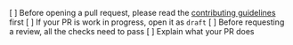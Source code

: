 [ ] Before opening a pull request, please read the [contributing guidelines](https://github.com/ghostswap/ghost-uikit/blob/master/CONTRIBUTING.md) first
[ ] If your PR is work in progress, open it as `draft`
[ ] Before requesting a review, all the checks need to pass
[ ] Explain what your PR does
